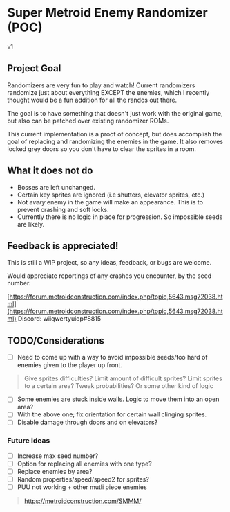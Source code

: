 # Super Metroid Enemy Randomizer (POC)
 
 v1

## Project Goal

Randomizers are very fun to play and watch! Current randomizers randomize just about everything EXCEPT the enemies, which I recently thought would be a fun addition for all the randos out there.

The goal is to have something that doesn't just work with the original game, but also can be patched over existing randomizer ROMs.

This current implementation is a proof of concept, but does accomplish the goal of replacing and randomizing the enemies in the game. It also removes locked grey doors so you don't have to clear the sprites in a room.

## What it does not do

- Bosses are left unchanged.
- Certain key sprites are ignored (i.e shutters, elevator sprites, etc.)
- Not *every* enemy in the game will make an appearance. This is to prevent crashing and soft locks.
- Currently there is no logic in place for progression. So impossible seeds are likely.

## Feedback is appreciated!

This is still a WIP project, so any ideas, feedback, or bugs are welcome.

Would appreciate reportings of any crashes you encounter, by the seed number.

[https://forum.metroidconstruction.com/index.php/topic,5643.msg72038.html](https://forum.metroidconstruction.com/index.php/topic,5643.msg72038.html)
Discord: wiiqwertyuiop#8815

## TODO/Considerations

- [ ] Need to come up with a way to avoid impossible seeds/too hard of enemies given to the player up front.

> Give sprites difficulties?
> Limit amount of difficult sprites?
> Limit sprites to a certain area?
> Tweak probabilities?
> Or some other kind of logic

- [ ] Some enemies are stuck inside walls. Logic to move them into an open area?
- [ ] With the above one; fix orientation for certain wall clinging sprites.
- [ ] Disable damage through doors and on elevators?

### Future ideas

- [ ] Increase max seed number?
- [ ] Option for replacing all enemies with one type?
- [ ] Replace enemies by area?
- [ ] Random properties/speed/speed2 for sprites?
- [ ] PUU not working + other mutli piece enemies
> https://metroidconstruction.com/SMMM/
